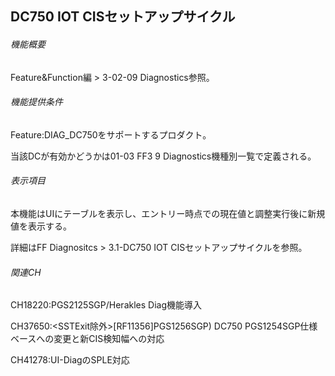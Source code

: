 ## DC750 IOT CISセットアップサイクル 

###### 機能概要

Feature&Function編 > 3-02-09 Diagnostics参照。

###### 機能提供条件

Feature:DIAG\_DC750をサポートするプロダクト。

当該DCが有効かどうかは01-03 FF3 9 Diagnostics機種別一覧で定義される。

###### 表示項目

本機能はUIにテーブルを表示し、エントリー時点での現在値と調整実行後に新規値を表示する。

詳細はFF Diagnositcs > 3.1-DC750 IOT CISセットアップサイクルを参照。

###### 関連CH

CH18220:<RF3590>PGS2125SGP/Herakles Diag機能導入

CH37650:<SSTExit除外>\[RF11356\]PGS1256SGP) DC750
PGS1254SGP仕様ベースへの変更と新CIS検知幅への対応

CH41278:UI-DiagのSPLE対応